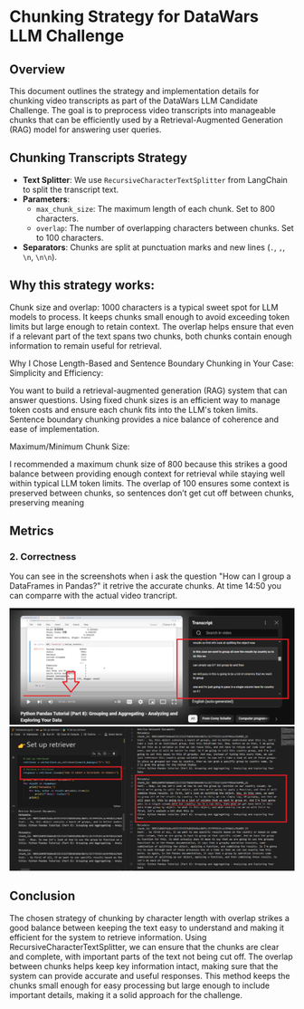 
# Chunking Strategy for DataWars LLM Challenge

## Overview

This document outlines the strategy and implementation details for chunking video transcripts as part of the DataWars LLM Candidate Challenge. The goal is to preprocess video transcripts into manageable chunks that can be efficiently used by a Retrieval-Augmented Generation (RAG) model for answering user queries.



## Chunking Transcripts Strategy

- **Text Splitter**: We use `RecursiveCharacterTextSplitter` from LangChain to split the transcript text.
- **Parameters**:
  - `max_chunk_size`: The maximum length of each chunk. Set to 800 characters.
  - `overlap`: The number of overlapping characters between chunks. Set to 100 characters.
- **Separators**: Chunks are split at punctuation marks and new lines (`.`, `,`, `\n`, `\n\n`).


## Why this strategy works:
Chunk size and overlap: 1000 characters is a typical sweet spot for LLM models to process. It keeps chunks small enough to avoid exceeding token limits but large enough to retain context. The overlap helps ensure that even if a relevant part of the text spans two chunks, both chunks contain enough information to remain useful for retrieval.



Why I Chose Length-Based and Sentence Boundary Chunking in Your Case:
Simplicity and Efficiency:

You want to build a retrieval-augmented generation (RAG) system that can answer questions. Using fixed chunk sizes is an efficient way to manage token costs and ensure each chunk fits into the LLM's token limits.
Sentence boundary chunking provides a nice balance of coherence and ease of implementation.

Maximum/Minimum Chunk Size:

I recommended a maximum chunk size of 800 because this strikes a good balance between providing enough context for retrieval while staying well within typical LLM token limits.
The overlap of 100 ensures some context is preserved between chunks, so sentences don’t get cut off between chunks, preserving meaning



## Metrics

### 2. Correctness
You can see in the screenshots when i ask the question "How can I group a DataFrames in Pandas?" it retrive the accurate chunks. At time 14:50 you can comparre with the actual video trancript.

![My Image](./original_content.png)
![My Image](./chunk_output.png)




## Conclusion
The chosen strategy of chunking by character length with overlap strikes a good balance between keeping the text easy to understand and making it efficient for the system to retrieve information. Using RecursiveCharacterTextSplitter, we can ensure that the chunks are clear and complete, with important parts of the text not being cut off. The overlap between chunks helps keep key information intact, making sure that the system can provide accurate and useful responses. This method keeps the chunks small enough for easy processing but large enough to include important details, making it a solid approach for the challenge.